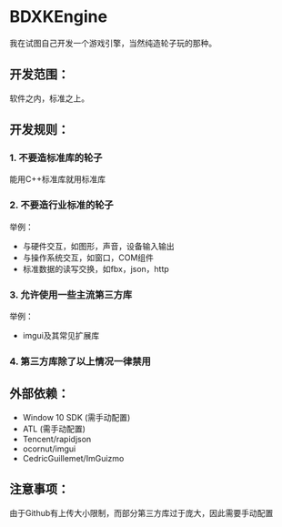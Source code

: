 # BDXKEngine
我在试图自己开发一个游戏引擎，当然纯造轮子玩的那种。

## 开发范围：
软件之内，标准之上。

## 开发规则：
### 1. 不要造标准库的轮子
能用C++标准库就用标准库
### 2. 不要造行业标准的轮子
举例：
* 与硬件交互，如图形，声音，设备输入输出
* 与操作系统交互，如窗口，COM组件
* 标准数据的读写交换，如fbx，json，http
### 3. 允许使用一些主流第三方库
举例：
* imgui及其常见扩展库
### 4. 第三方库除了以上情况一律禁用

## 外部依赖：
* Window 10 SDK (需手动配置)
* ATL (需手动配置)
* Tencent/rapidjson
* ocornut/imgui
* CedricGuillemet/ImGuizmo

## 注意事项：
由于Github有上传大小限制，而部分第三方库过于庞大，因此需要手动配置  
